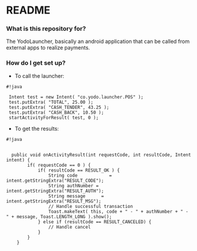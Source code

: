 # README #

### What is this repository for? ###

The YodoLauncher, basically an android application that can be called from external apps to realize payments.

### How do I get set up? ###

* To call the launcher:

```
#!java

 Intent test = new Intent( "co.yodo.launcher.POS" );
 test.putExtra( "TOTAL", 25.00 );
 test.putExtra( "CASH_TENDER", 43.25 );
 test.putExtra( "CASH_BACK", 10.50 );
 startActivityForResult( test, 0 );

```

* To get the results:

```
#!java


  public void onActivityResult(int requestCode, int resultCode, Intent intent) {
        if( requestCode == 0 ) {
            if( resultCode == RESULT_OK ) {
                String code            = intent.getStringExtra("RESULT_CODE");
                String authNumber = intent.getStringExtra("RESULT_AUTH");
                String message      = intent.getStringExtra("RESULT_MSG");
                // Handle successful transaction
                Toast.makeText( this, code + " - " + authNumber + " - " + message, Toast.LENGTH_LONG ).show();
            } else if (resultCode == RESULT_CANCELED) {
                // Handle cancel
            }
        }
    }

```